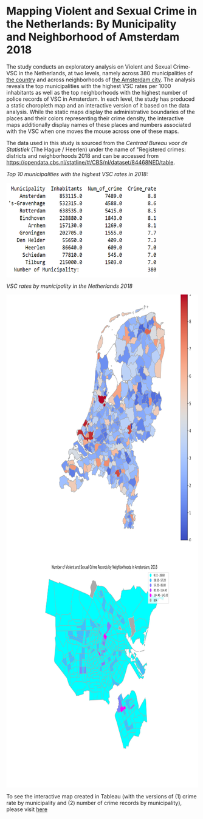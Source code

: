 # Mapping Violent and Sexual Crime in the Netherlands: By Municipality and Neighborhood of Amsterdam 2018

The study conducts an exploratory analysis on Violent and Sexual Crime-VSC in the Netherlands, at two levels, namely across 380 municipalities of [the country](https://github.com/muratko357/Netherlands-Crime-Analysis/blob/main/NL_Crime_rates_by_municipality.ipynb) and across neighborhoods of [the Amsterdam city](https://github.com/muratko357/Netherlands-Crime-Analysis/blob/main/Crime_by_neighborhood_Amsterdam.ipynb). The analysis reveals the top municipalities with the highest VSC rates per 1000 inhabitants as well as the top neighborhoods with the highest number of police records of VSC in Amsterdam. In each level, the study has produced a static choropleth map and an interactive version of it based on the data analysis. While the static maps display the administrative boundaries of the places and their colors representing their crime density, the interactive maps additionally display names of these places and numbers associated with the VSC when one moves the mouse across one of these maps.

The data used in this study is sourced from the *Centraal Bureau voor de Statistiek* (The Hague / Heerlen) under the name of "Registered crimes: districts and neighborhoods 2018 and can be accessed from https://opendata.cbs.nl/statline/#/CBS/nl/dataset/84468NED/table.  

*Top 10 municipalities with the highest VSC rates in 2018:*

<img align="center" width="400" height="250" src="/Images/table for crime rate by municipality.png">

*VSC rates by municipality in the Netherlands 2018*

<img align="left" width="800" height="650" src="/Images/NL_crime_rates.png"> 

<img align="center" width="750" height="650" src="/Images/Amsterdam_crime_map.png">


To see the interactive map created in Tableau (with the versions of (1) crime rate by municipality and (2) number of crime records by municipality), please visit [here](https://public.tableau.com/shared/DS58Y25XY?:display_count=n&:origin=viz_share_link)
